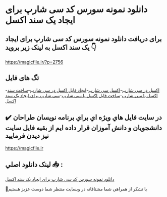 # دانلود نمونه سورس کد سی شارپ برای ایجاد یک سند اکسل

## برای دریافت دانلود نمونه سورس کد سی شارپ برای ایجاد یک سند اکسل به لینک زیر بروید 👇

https://magicfile.ir/?p=2756

## تگ های فایل

-[اکسل در سی شارپ](https://magicfile.ir/product/%d8%b3%d9%88%d8%b1%d8%b3-%da%a9%d8%af-%d8%b3%db%8c-%d8%b4%d8%a7%d8%b1%d9%be-%d8%a8%d8%b1%d8%a7%db%8c-%d8%a7%db%8c%d8%ac%d8%a7%d8%af-%db%8c%da%a9-%d8%b3%d9%86%d8%af-%d8%a7%da%a9%d8%b3%d9%84/)-[اکسل سی شارپ](https://magicfile.ir/product/%d8%b3%d9%88%d8%b1%d8%b3-%da%a9%d8%af-%d8%b3%db%8c-%d8%b4%d8%a7%d8%b1%d9%be-%d8%a8%d8%b1%d8%a7%db%8c-%d8%a7%db%8c%d8%ac%d8%a7%d8%af-%db%8c%da%a9-%d8%b3%d9%86%d8%af-%d8%a7%da%a9%d8%b3%d9%84/)-[ایجاد فایل اکسل در سی شارپ](https://magicfile.ir/product/%d8%b3%d9%88%d8%b1%d8%b3-%da%a9%d8%af-%d8%b3%db%8c-%d8%b4%d8%a7%d8%b1%d9%be-%d8%a8%d8%b1%d8%a7%db%8c-%d8%a7%db%8c%d8%ac%d8%a7%d8%af-%db%8c%da%a9-%d8%b3%d9%86%d8%af-%d8%a7%da%a9%d8%b3%d9%84/)-[ساخت سند اکسل با سی شارپ](https://magicfile.ir/product/%d8%b3%d9%88%d8%b1%d8%b3-%da%a9%d8%af-%d8%b3%db%8c-%d8%b4%d8%a7%d8%b1%d9%be-%d8%a8%d8%b1%d8%a7%db%8c-%d8%a7%db%8c%d8%ac%d8%a7%d8%af-%db%8c%da%a9-%d8%b3%d9%86%d8%af-%d8%a7%da%a9%d8%b3%d9%84/)-[ساخت فایل اکسل با سی شارپ](https://magicfile.ir/product/%d8%b3%d9%88%d8%b1%d8%b3-%da%a9%d8%af-%d8%b3%db%8c-%d8%b4%d8%a7%d8%b1%d9%be-%d8%a8%d8%b1%d8%a7%db%8c-%d8%a7%db%8c%d8%ac%d8%a7%d8%af-%db%8c%da%a9-%d8%b3%d9%86%d8%af-%d8%a7%da%a9%d8%b3%d9%84/)-[سی شارپ برای ایجاد یک سند اکسل](https://magicfile.ir/product/%d8%b3%d9%88%d8%b1%d8%b3-%da%a9%d8%af-%d8%b3%db%8c-%d8%b4%d8%a7%d8%b1%d9%be-%d8%a8%d8%b1%d8%a7%db%8c-%d8%a7%db%8c%d8%ac%d8%a7%d8%af-%db%8c%da%a9-%d8%b3%d9%86%d8%af-%d8%a7%da%a9%d8%b3%d9%84/)

## ✔️ در سايت فايل هاي ويژه اي براي برنامه نويسان طراحان دانشجويان و دانش آموزان قرار داده ايم از بقيه فايل سايت نيز ديدن فرماييد

https://magicfile.ir


## لينک دانلود اصلي 📥 :

[دانلود نمونه سورس کد سی شارپ برای ایجاد یک سند اکسل](https://magicfile.ir/product/%d8%b3%d9%88%d8%b1%d8%b3-%da%a9%d8%af-%d8%b3%db%8c-%d8%b4%d8%a7%d8%b1%d9%be-%d8%a8%d8%b1%d8%a7%db%8c-%d8%a7%db%8c%d8%ac%d8%a7%d8%af-%db%8c%da%a9-%d8%b3%d9%86%d8%af-%d8%a7%da%a9%d8%b3%d9%84/) 


🙏با تشکر از همراهي شما مشتاقانه در وبسایت منتظر شما دوست عزیز هستیم

